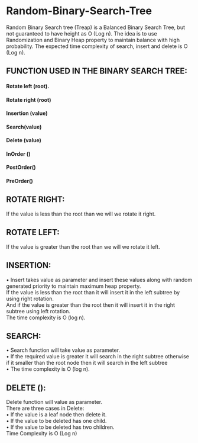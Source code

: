 # Random-Binary-Search-Tree
Random Binary Search tree (Treap) is a Balanced Binary Search Tree, but not guaranteed to have height as O (Log n). The idea is to use Randomization and Binary Heap property to maintain balance with high probability. The expected time complexity of search, insert and delete is O (Log n).

## FUNCTION USED IN THE BINARY SEARCH TREE:
#### Rotate left (root). 
#### Rotate right (root)
#### Insertion (value)
#### Search(value)
#### Delete (value)
#### InOrder ()
#### PostOrder()
#### PreOrder()

## ROTATE RIGHT:
If the value is less than the root than we will we rotate it right.
## ROTATE LEFT:
If the value is greater than the root than we will we rotate it left.
## INSERTION:
•	Insert takes value as parameter and insert these values along with random generated priority to maintain maximum heap property.\
If the value is less than the root than it will insert it in the left subtree by using right rotation.\
And if the value is greater than the root then it will insert it in the right subtree using left rotation.\
The time complexity is O (log n).
## SEARCH:
•	Search function will take value as parameter.\
•	If the required value is greater it will search in the right subtree otherwise if it smaller than the root node then it will search in the left subtree\
•	The time complexity is O (log n).
## DELETE ():
Delete function will value as parameter.\
There are three cases in Delete:\
•	If the value is a leaf node then delete it.\
•	If the value to be deleted has one child.\
•	If the value to be deleted has two children.\
Time Complexity is O (Log n)
